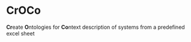# CrOCo
**Cr**eate **O**ntologies for **Co**ntext description of systems from a predefined excel sheet
